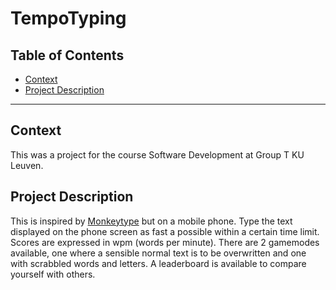 # TempoTyping
## Table of Contents
- [Context](#context)
- [Project Description](#project-description)
___
## Context
This was a project for the course Software Development at Group T KU Leuven.

## Project Description
This is inspired by [Monkeytype](https://monkeytype.com/) but on a mobile phone. Type the text displayed on the phone screen as fast a possible within a certain time limit. Scores are expressed in wpm (words per minute). There are 2 gamemodes available, one where a sensible normal text is to be overwritten and one with scrabbled words and letters. A leaderboard is available to compare yourself with others.
